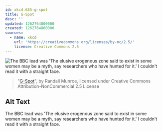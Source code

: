 ```yaml
---
id: xkcd.685-g-spot
title: G-Spot
desc: ''
updated: 1262764800000
created: 1262764800000
sources:
  - name: xkcd
    url: 'https://creativecommons.org/licenses/by-nc/2.5/'
    license: Creative Commons 2.5
---
```

![The BBC lead was 'The elusive erogenous zone said to exist in some women may be a myth, say researchers who have hunted for it.'  I couldn't read it with a straight face.](https://imgs.xkcd.com/comics/g-spot.png)
> "[G-Spot](https://xkcd.com/685/)", by Randall Munroe, licensed under Creative Commons Attribution-NonCommercial 2.5 License

## Alt Text
The BBC lead was 'The elusive erogenous zone said to exist in some women may be a myth, say researchers who have hunted for it.'  I couldn't read it with a straight face.
